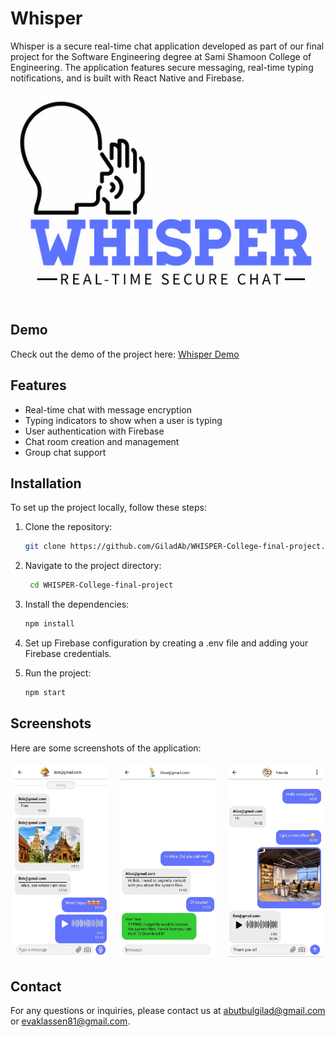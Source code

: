 # Whisper

Whisper is a secure real-time chat application developed as part of our final project for the Software Engineering degree at Sami Shamoon College of Engineering. The application features secure messaging, real-time typing notifications, and is built with React Native and Firebase.

![Whisper Logo](assets/splash.jpg)

## Demo

Check out the demo of the project here: [Whisper Demo](https://youtu.be/KUZTXQxYbS0)

## Features

- Real-time chat with message encryption
- Typing indicators to show when a user is typing
- User authentication with Firebase
- Chat room creation and management
- Group chat support

## Installation

To set up the project locally, follow these steps:

1. Clone the repository:
   ```bash
   git clone https://github.com/GiladAb/WHISPER-College-final-project.git
   ```
   

2. Navigate to the project directory:
   ```bash
    cd WHISPER-College-final-project
   ```
    

3. Install the dependencies:
   ```bash
   npm install
   ```
   

4. Set up Firebase configuration by creating a .env file and adding your Firebase credentials.
   
5. Run the project:
   ```bash
   npm start
   ```

## Screenshots

Here are some screenshots of the application:
<div style="display: flex; justify-content: space-between;">
  <img src="assets/Screenshots/screenshots1.jpg" alt="Screenshot 1" style="width: 30%; height: auto; padding: 5px;"/>
  <img src="assets/Screenshots/screenshots2.jpg" alt="Screenshot 2" style="width: 30%; height: auto; padding: 5px;"/>
  <img src="assets/Screenshots/screenshots3.jpg" alt="Screenshot 3" style="width: 30%; height: auto; padding: 5px;"/>
</div>



## Contact
For any questions or inquiries, please contact us at abutbulgilad@gmail.com or evaklassen81@gmail.com.
